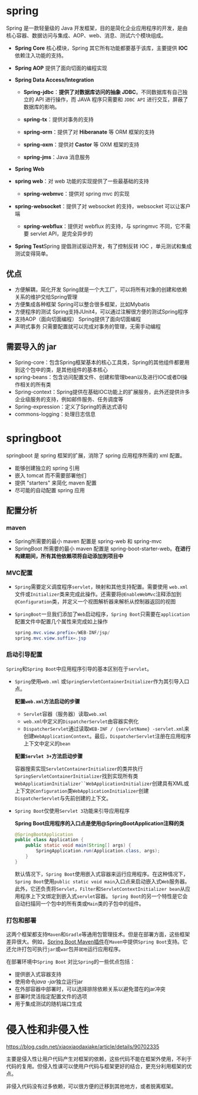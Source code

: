 # spring

Spring 是一款轻量级的 Java 开发框架，目的是简化企业应用程序的开发，是由核心容器、数据访问与集成、AOP、web、消息、测试六个模块组成。

- **Spring Core** 核心模块，Spring 其它所有功能都要基于该库，主要提供 **IOC** 依赖注入功能的支持。
- **Spring AOP** 提供了面向切面的编程实现
- **Spring Data Access/Integration**

  - **Spring-jdbc**：**提供了对数据库访问的抽象 JDBC**。不同数据库有自己独立的 API 进行操作，而 JAVA 程序只需要和 `JDBC API` 进行交互，屏蔽了数据库的影响。

  - **spring-tx**：提供对事务的支持

  - **spring-orm**：提供了对 **Hiberanate** 等 ORM 框架的支持

  - **spring-oxm**：提供对 **Castor** 等 OXM 框架的支持

  - **spring-jms**：Java 消息服务
- **Spring Web**
- **spring web**：对 web 功能的实现提供了一些最基础的支持
  - **spring-webmvc**：提供对 spring mvc 的实现
- **spring-websocket**：提供了对 websocket 的支持，websocket 可以让客户端
  - **spring-webflux**：提供对 webflux 的支持，与 springmvc 不同，它不需要 servlet API，是完全异步的
- **Spring Test**Spring 提倡测试驱动开发，有了控制反转 IOC ，单元测试和集成测试变得简单。

## 优点

- 方便解耦，简化开发 Spring就是一个大工厂，可以将所有对象的创建和依赖关系的维护交给Spring管理
- 方便集成各种框架 Spring可以整合很多框架，比如Mybatis
- 方便程序的测试 Spring支持JUnit4，可以通过注解很方便的测试Spring程序
- 支持AOP（面向切面编程） Spring提供了面向切面编程
- 声明式事务 只需要配置就可以完成对事务的管理，无需手动编程

## 需要导入的 jar

- Spring-core：包含Spring框架基本的核心工具类，Spring的其他组件都要用到这个包中的类，是其他组件的基本核心
- spring-beans：包含访问配置文件、创建和管理bean以及进行IOC或者DI操作相关的所有类
- Spring-context：Spring提供在基础IOC功能上的扩展服务，此外还提供许多企业级服务的支持，例如邮件服务、任务调度等
- Spring-expression：定义了Spring的表达式语句
- commons-logging：处理日志信息

# springboot

springboot 是 spring 框架的扩展，消除了 spring 应用程序所需的 xml 配置。

- 能够创建独立的 spring 引用
- 嵌入 tomcat 而不需要部署他们
- 提供 "starters" 来简化 maven 配置
- 尽可能的自动配置 spring 应用

## 配置分析

### maven

- Spring所需要的最小 maven 配置是 spring-web 和 spring-mvc
- SpringBoot 所需要的最小 maven 配置是 spring-boot-starter-web。**在进行构建期间，所有其他依赖项将自动添加到项目中**

### MVC配置

- `Spring`需要定义调度程序`servlet`，映射和其他支持配置。需要使用 `web.xml` 文件或`Initializer`类来完成此操作。还需要将`@EnableWebMvc`注释添加到`@Configuration`类，并定义一个视图解析器来解析从控制器返回的视图

- `SpringBoot`一旦我们添加了`Web`启动程序，`Spring Boot`只需要在`application`配置文件中配置几个属性来完成如上操作

  ```java
  spring.mvc.view.prefix=/WEB-INF/jsp/
  spring.mvc.view.suffix=.jsp
  ```

### 启动引导配置

`Spring`和`Spring Boot`中应用程序引导的基本区别在于`servlet`。

- `Spring`使用`web.xml` 或`SpringServletContainerInitializer`作为其引导入口点。

  **配置`web.xml`方法启动的步骤**

  - `Servlet`容器（服务器）读取`web.xml`
  - `web.xml`中定义的`DispatcherServlet`由容器实例化
  - `DispatcherServlet`通过读取`WEB-INF / {servletName} -servlet.xml`来创建`WebApplicationContext`。最后，`DispatcherServlet`注册在应用程序上下文中定义的`bean`

  **配置`Servlet 3+`方法启动步骤**

  容器搜索实现`ServletContainerInitializer`的类并执行`SpringServletContainerInitializer`找到实现所有类`WebApplicationInitializer``WebApplicationInitializer`创建具有XML或上下文`@Configuration`类`WebApplicationInitializer`创建`DispatcherServlet`与先前创建的上下文。

- `Spring Boot`仅使用`Servlet 3`功能来引导应用程序

  **Spring Boot应用程序的入口点是使用@SpringBootApplication注释的类**

  ```java
  @SpringBootApplication
  public class Application {
      public static void main(String[] args) {
          SpringApplication.run(Application.class, args);
      }
  }
  ```

  默认情况下，`Spring Boot`使用嵌入式容器来运行应用程序。在这种情况下，`Spring Boot`使用`public static void main`入口点来启动嵌入式`Web`服务器。此外，它还负责将`Servlet`，`Filter`和`ServletContextInitializer bean`从应用程序上下文绑定到嵌入式`servlet`容器。
   `Spring Boot`的另一个特性是它会自动扫描同一个包中的所有类或`Main`类的子包中的组件。

### 打包和部署

这两个框架都支持`Maven`和`Gradle`等通用包管理技术。但是在部署方面，这些框架差异很大。例如，[Spring Boot Maven插件](https://links.jianshu.com/go?to=https%3A%2F%2Fdocs.spring.io%2Fspring-boot%2Fdocs%2Fcurrent%2Fmaven-plugin%2F)在`Maven`中提供`Spring Boot`支持。它还允许打包可执行`jar`或`war`包并`就地`运行应用程序。

在部署环境中`Spring Boot` 对比`Spring`的一些优点包括：

- 提供嵌入式容器支持
- 使用命令*java -jar*独立运行jar
- 在外部容器中部署时，可以选择排除依赖关系以避免潜在的jar冲突
- 部署时灵活指定配置文件的选项
- 用于集成测试的随机端口生成

# 侵入性和非侵入性

https://blog.csdn.net/xiaoxiaodaxiake/article/details/90702335

主要是侵入性让用户代码产生对框架的依赖，这些代码不能在框架外使用，不利于代码的复用。但侵入性课可以使用户代码与框架更好的结合，更充分利用框架的优点。

非侵入代码没有过多依赖，可以很方便的迁移到其他地方，或者脱离框架。

